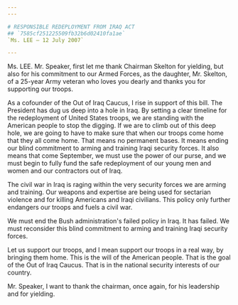 ```yaml
---
---

# RESPONSIBLE REDEPLOYMENT FROM IRAQ ACT
## `7585cf251225509fb32b6d02410fa1ae`
`Ms. LEE — 12 July 2007`

---
```



Ms. LEE. Mr. Speaker, first let me thank Chairman Skelton for 
yielding, but also for his commitment to our Armed Forces, as the 
daughter, Mr. Skelton, of a 25-year Army veteran who loves you dearly 
and thanks you for supporting our troops.

As a cofounder of the Out of Iraq Caucus, I rise in support of this 
bill. The President has dug us deep into a hole in Iraq. By setting a 
clear timeline for the redeployment of United States troops, we are 
standing with the American people to stop the digging. If we are to 
climb out of this deep hole, we are going to have to make sure that 
when our troops come home that they all come home. That means no 
permanent bases. It means ending our blind commitment to arming and 
training Iraqi security forces. It also means that come September, we 
must use the power of our purse, and we must begin to fully fund the 
safe redeployment of our young men and women and our contractors out of 
Iraq.

The civil war in Iraq is raging within the very security forces we 
are arming and training. Our weapons and expertise are being used for 
sectarian violence and for killing Americans and Iraqi civilians. This 
policy only further endangers our troops and fuels a civil war.

We must end the Bush administration's failed policy in Iraq. It has 
failed. We must reconsider this blind commitment to arming and training 
Iraqi security forces.

Let us support our troops, and I mean support our troops in a real 
way, by bringing them home. This is the will of the American people. 
That is the goal of the Out of Iraq Caucus. That is in the national 
security interests of our country.

Mr. Speaker, I want to thank the chairman, once again, for his 
leadership and for yielding.